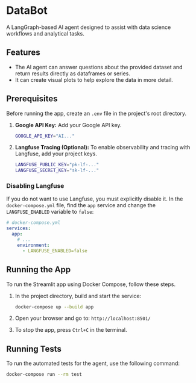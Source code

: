 # DataBot

A LangGraph-based AI agent designed to assist with data science workflows and analytical tasks.

## Features

* The AI agent can answer questions about the provided dataset and return results directly as dataframes or series.
* It can create visual plots to help explore the data in more detail.

## Prerequisites

Before running the app, create an `.env` file in the project's root directory.

1.  **Google API Key:** Add your Google API key.
    ```bash
    GOOGLE_API_KEY="AI..."
    ```

2.  **Langfuse Tracing (Optional):** To enable observability and tracing with Langfuse, add your project keys.
    ```bash
    LANGFUSE_PUBLIC_KEY="pk-lf-..."
    LANGFUSE_SECRET_KEY="sk-lf-..."
    ```

### Disabling Langfuse

If you do not want to use Langfuse, you must explicitly disable it. In the `docker-compose.yml` file, find the `app` service and change the `LANGFUSE_ENABLED` variable to `false`:

```yaml
# docker-compose.yml
services:
  app:
    # ...
    environment:
      - LANGFUSE_ENABLED=false
```

## Running the App

To run the Streamlit app using Docker Compose, follow these steps.

1. In the project directory, build and start the service:
    ```bash
    docker-compose up --build app
    ```
2. Open your browser and go to: `http://localhost:8501/`

3. To stop the app, press `Ctrl+C` in the terminal.

## Running Tests

To run the automated tests for the agent, use the following command: 
```bash
docker-compose run --rm test
```
